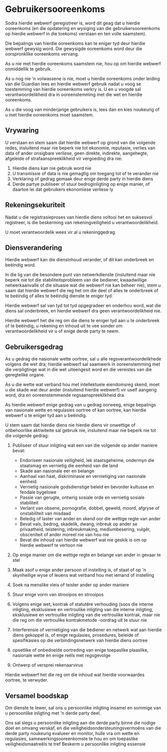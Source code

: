 # Gebruikersooreenkoms

Sodra hierdie webwerf geregistreer is, word dit geag dat u hierdie ooreenkoms (en die opdatering en wysiging van die gebruikersooreenkoms op hierdie webwerf in die toekoms) verstaan ​​en ten volle saamstem).

Die bepalings van hierdie ooreenkoms kan te eniger tyd deur hierdie webwerf gewysig word. Die gewysigde ooreenkoms word deur die oorspronklike ooreenkoms vervang.

As u nie met hierdie ooreenkoms saamstem nie, hou op om hierdie webwerf onmiddellik te gebruik.

As u nog nie 'n volwassene is nie, moet u hierdie ooreenkoms onder leiding van die Guardian lees en hierdie webwerf gebruik nadat u voog se toestemming van hierdie ooreenkoms verkry is. U en u voogde sal verantwoordelikheid dra in ooreenstemming met die wet en hierdie ooreenkoms.

As u die voog van minderjarige gebruikers is, lees dan en kies noukeurig of u met hierdie ooreenkoms moet saamstem.

## Vrywaring

U verstaan ​​en stem saam dat hierdie webwerf op grond van die volgende redes, insluitend maar nie beperk nie tot ekonomie, reputasie, verlies van data of ander onsigbare verliese, geen direkte, indirekte, aangehegte, afgeleide of strafaanspreeklikheid vir vergoeding dra nie:

1. Hierdie diens kan nie gebruik word nie
1. U transmissie of data is nie gemagtig om toegang tot of te verander nie
1. Verklaring of gedrag gemaak deur enige derde party in hierdie diens
1. Derde partye publiseer of stuur bedroginligting op enige manier, of daartoe lei dat gebruikers ekonomiese verliese ly

## Rekeningsekuriteit

Nadat u die registrasieproses van hierdie diens voltooi het en suksesvol registreer, is die beskerming van rekeningveiligheid u verantwoordelikheid.

U moet verantwoordelik wees vir al u rekeninggedrag.

## Diensverandering

Hierdie webwerf kan die diensinhoud verander, of dit kan onderbreek en beëindig word.

In die lig van die besondere punt van netwerkdienste (insluitend maar nie beperk nie tot die stabiliteitsprobleem van die bediener, kwaadwillige netwerkaanvalle of die situasie wat die webwerf nie kan beheer nie), stem u saam dat hierdie webwerf die reg het om die deel of alles te onderbreek of te beëindig of alles te beëindig dienste te eniger tyd.

Hierdie webwerf sal van tyd tot tyd opgegradeer en onderhou word, wat die diens sal onderbreek, en hierdie webwerf dra geen verantwoordelikheid nie.

Hierdie webwerf het die reg om die diens te eniger tyd aan u te onderbreek of te beëindig, u rekening en inhoud uit te vee sonder om verantwoordelikheid vir u of enige derde party te neem.

## Gebruikersgedrag

As u gedrag die nasionale wette oortree, sal u alle regsverantwoordelikhede volgens die wet dra; hierdie webwerf sal saamwerk in ooreenstemming met die verpligtinge wat in die wet uiteengesit word en die vereistes van die geregtelike organe.

As u die wette wat verband hou met intellektuele eiendomsreg skend, moet u die skade wat deur ander (insluitend hierdie webwerf) vir uself aangerig word, dra en ooreenstemmende regsaanspreeklikheid dra.

As hierdie webwerf enige gedrag van u gedrag oorweeg, enige bepalings van nasionale wette en regulasies oortree of kan oortree, kan hierdie webwerf u te eniger tyd aan u beëindig.

U stem saam dat hierdie diens nie hierdie diens vir onwettige of onbehoorlike aktiwiteite sal gebruik nie, insluitend maar nie beperk nie tot die volgende gedrag:

1. Publiseer of stuur inligting wat een van die volgende op ander maniere bevat:

   * Endoriseer nasionale veiligheid, lek staatsgeheime, ondermyn die staatsmag en vernietig die eenheid van die land
   * Skade aan nasionale eer en belange
   * Aanhaal van haat, diskriminasie en vernietiging van nasionale eenheid
   * Vernietig nasionale godsdienstige beleid en bevorder kultusse en feodale bygelowe
   * Passie van gerugte, ontwrig sosiale orde en vernietig sosiale stabiliteit
   * Verlant van obsene, pornografie, dobbel, geweld, moord, afgryse of onstabiliteit van misdaad
   * Beledig of laster van ander en skend oor die wettige regte van ander
   * Bevat vals, bedrog, skadelik, dwang, inbreuk op ander se privaatheid, teistering, inbreukmaking, mediumbesering, vulgêr, obsceniteit of ander moreel nie van hou nie
   * Bevat die inhoud van hierdie webwerf wat nie geskik is om op hierdie webwerf te vertoon nie

1. Op enige manier om die wettige regte en belange van ander in gevaar te stel
1. Maak asof u enige ander persoon of instelling is, of staat of op 'n skynheilige wyse of leuens wat verband hou met iemand of instelling
1. Soek na menslike vleis of teister ander op ander maniere
1. Stuur enige vorm van strooipos en strooipos
1. Volgens enige wet, kontrak of statutêre verhouding (soos die interne inligting, eksklusiewe en vertroulike inligting van die interne inligting, eksklusiewe en vertroulike inligting van die vertroulike kontrak, maar nie die reg om die vertroulike kontrakmetode -oordrag uit te stuur nie
1. Interferensie of vernietiging van die bediener en netwerk wat aan hierdie diens gekoppel is, of enige regulasies, prosedures, beleide of spesifikasies op die verbindingsnetwerk van hierdie diens oortree
1. opsetlike of onbedoelde oortreding van enige toepaslike plaaslike, nasionale wette en enige reëls met regsgevolge
1. Ontwerp of versprei rekenaarvirus

Hierdie webwerf het die reg om die inhoud wat hierdie voorwaardes oortree, te verwyder.

## Versamel boodskap

Om dienste te lewer, sal ons u persoonlike inligting insamel en sommige van u persoonlike inligting met 'n derde party deel.

Ons sal slegs u persoonlike inligting aan die derde party binne die nodige doel en omvang verskaf, en die veiligheidsondersteuningsvermoëns van die derde party noukeurig evalueer en monitor, hulle vra om wette en regulasies, samewerkingsooreenkomste te hou en om toepaslike veiligheidsmaatreëls te tref Beskerm u persoonlike inligting essensie